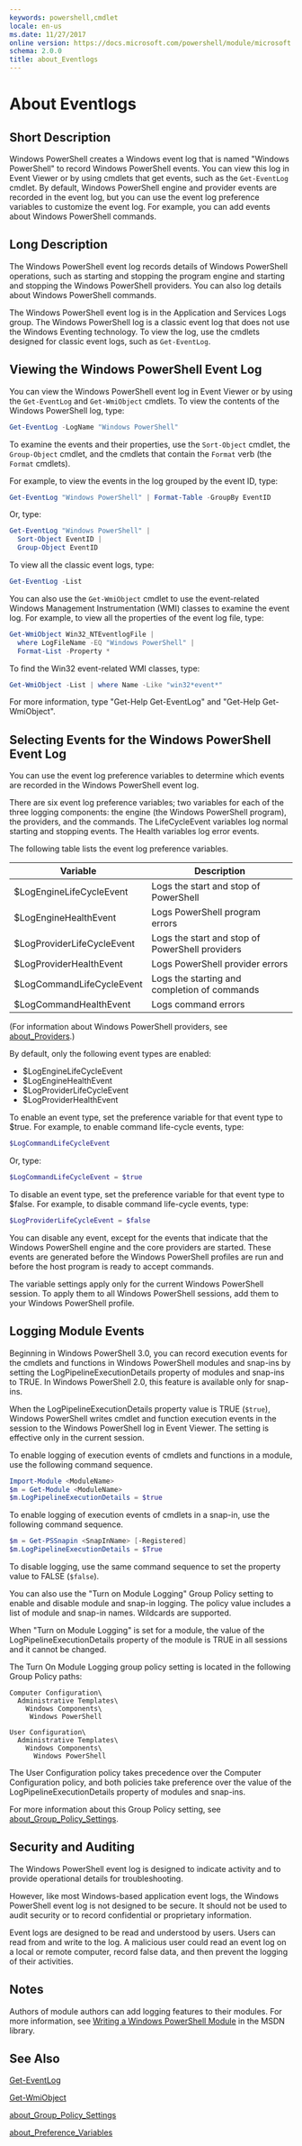 ```yaml
---
keywords: powershell,cmdlet
locale: en-us
ms.date: 11/27/2017
online version: https://docs.microsoft.com/powershell/module/microsoft.powershell.core/about/about_eventlogs?view=powershell-5.1&WT.mc_id=ps-gethelp
schema: 2.0.0
title: about_Eventlogs
---
```


# About Eventlogs

## Short Description

Windows PowerShell creates a Windows event log that is named "Windows
PowerShell" to record Windows PowerShell events. You can view this log in
Event Viewer or by using cmdlets that get events, such as the `Get-EventLog`
cmdlet. By default, Windows PowerShell engine and provider events are recorded
in the event log, but you can use the event log preference variables to
customize the event log. For example, you can add events about Windows
PowerShell commands.

## Long Description

The Windows PowerShell event log records details of Windows PowerShell
operations, such as starting and stopping the program engine and starting and
stopping the Windows PowerShell providers. You can also log details about
Windows PowerShell commands.

The Windows PowerShell event log is in the Application and Services Logs
group. The Windows PowerShell log is a classic event log that does not use the
Windows Eventing technology. To view the log, use the cmdlets designed for
classic event logs, such as `Get-EventLog`.

## Viewing the Windows PowerShell Event Log

You can view the Windows PowerShell event log in Event Viewer or by using the
`Get-EventLog` and `Get-WmiObject` cmdlets. To view the contents of the
Windows PowerShell log, type:

```powershell
Get-EventLog -LogName "Windows PowerShell"
```

To examine the events and their properties, use the `Sort-Object` cmdlet, the
`Group-Object` cmdlet, and the cmdlets that contain the `Format` verb (the
`Format` cmdlets).

For example, to view the events in the log grouped by the event ID, type:

```powershell
Get-EventLog "Windows PowerShell" | Format-Table -GroupBy EventID
```

Or, type:

```powershell
Get-EventLog "Windows PowerShell" |
  Sort-Object EventID |
  Group-Object EventID
```

To view all the classic event logs, type:

```powershell
Get-EventLog -List
```

You can also use the `Get-WmiObject` cmdlet to use the event-related Windows
Management Instrumentation (WMI) classes to examine the event log. For example,
to view all the properties of the event log file, type:

```powershell
Get-WmiObject Win32_NTEventlogFile |
  where LogFileName -EQ "Windows PowerShell" |
  Format-List -Property *
```

To find the Win32 event-related WMI classes, type:

```powershell
Get-WmiObject -List | where Name -Like "win32*event*"
```

For more information, type "Get-Help Get-EventLog" and
"Get-Help Get-WmiObject".

## Selecting Events for the Windows PowerShell Event Log

You can use the event log preference variables to determine which events are
recorded in the Windows PowerShell event log.

There are six event log preference variables; two variables for each of the
three logging components: the engine (the Windows PowerShell program), the
providers, and the commands. The LifeCycleEvent variables log normal starting
and stopping events. The Health variables log error events.

The following table lists the event log preference variables.

|Variable                  |Description                                    |
|--------------------------|-----------------------------------------------|
|$LogEngineLifeCycleEvent  |Logs the start and stop of PowerShell          |
|$LogEngineHealthEvent     |Logs PowerShell program errors                 |
|$LogProviderLifeCycleEvent|Logs the start and stop of PowerShell providers|
|$LogProviderHealthEvent   |Logs PowerShell provider errors                |
|$LogCommandLifeCycleEvent |Logs the starting and completion of commands   |
|$LogCommandHealthEvent    |Logs command errors                            |

(For information about Windows PowerShell providers, see
[about_Providers](about_Providers.md).)

By default, only the following event types are enabled:

* $LogEngineLifeCycleEvent
* $LogEngineHealthEvent
* $LogProviderLifeCycleEvent
* $LogProviderHealthEvent

To enable an event type, set the preference variable for that event type to
$true. For example, to enable command life-cycle events, type:

```powershell
$LogCommandLifeCycleEvent
```

Or, type:

```powershell
$LogCommandLifeCycleEvent = $true
```

To disable an event type, set the preference variable for that event type to
$false. For example, to disable command life-cycle events, type:

```powershell
$LogProviderLifeCycleEvent = $false
```

You can disable any event, except for the events that indicate that the
Windows PowerShell engine and the core providers are started. These events are
generated before the Windows PowerShell profiles are run and before the host
program is ready to accept commands.

The variable settings apply only for the current Windows PowerShell session.
To apply them to all Windows PowerShell sessions, add them to your Windows
PowerShell profile.

## Logging Module Events

Beginning in Windows PowerShell 3.0, you can record execution events for the
cmdlets and functions in Windows PowerShell modules and snap-ins by setting
the LogPipelineExecutionDetails property of modules and snap-ins to TRUE. In
Windows PowerShell 2.0, this feature is available only for snap-ins.

When the LogPipelineExecutionDetails property value is TRUE (`$true`), Windows
PowerShell writes cmdlet and function execution events in the session to the
Windows PowerShell log in Event Viewer. The setting is effective only in the
current session.

To enable logging of execution events of cmdlets and functions in a module,
use the following command sequence.

```powershell
Import-Module <ModuleName>
$m = Get-Module <ModuleName>
$m.LogPipelineExecutionDetails = $true
```

To enable logging of execution events of cmdlets in a snap-in, use the
following command sequence.

```powershell
$m = Get-PSSnapin <SnapInName> [-Registered]
$m.LogPipelineExecutionDetails = $True
```

To disable logging, use the same command sequence to set the property value to
FALSE (`$false`).

You can also use the "Turn on Module Logging" Group Policy setting to enable
and disable module and snap-in logging. The policy value includes a list of
module and snap-in names. Wildcards are supported.

When "Turn on Module Logging" is set for a module, the value of the
LogPipelineExecutionDetails property of the module is TRUE in all sessions and
it cannot be changed.

The Turn On Module Logging group policy setting is located in the following
Group Policy paths:

```
Computer Configuration\
  Administrative Templates\
    Windows Components\
     Windows PowerShell

User Configuration\
  Administrative Templates\
    Windows Components\
      Windows PowerShell
```

The User Configuration policy takes precedence over the Computer Configuration
policy, and both policies take preference over the value of the
LogPipelineExecutionDetails property of modules and snap-ins.

For more information about this Group Policy setting, see
[about_Group_Policy_Settings](about_Group_Policy_Settings.md).

## Security and Auditing

The Windows PowerShell event log is designed to indicate activity and to
provide operational details for troubleshooting.

However, like most Windows-based application event logs, the Windows
PowerShell event log is not designed to be secure. It should not be used to
audit security or to record confidential or proprietary information.

Event logs are designed to be read and understood by users. Users can read
from and write to the log. A malicious user could read an event log on a local
or remote computer, record false data, and then prevent the logging of their
activities.

## Notes

Authors of module authors can add logging features to their modules. For more
information, see [Writing a Windows PowerShell Module](https://go.microsoft.com/fwlink/?LinkID=144916)
in the MSDN library.

## See Also

[Get-EventLog](../../Microsoft.PowerShell.Management/Get-EventLog.md)

[Get-WmiObject](../../Microsoft.PowerShell.Management/Get-WmiObject.md)

[about_Group_Policy_Settings](about_Group_Policy_Settings.md)

[about_Preference_Variables](about_Preference_Variables.md)
